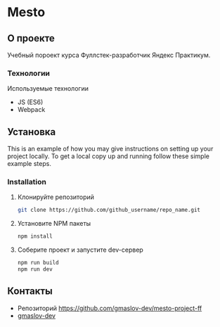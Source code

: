 # Mesto

## О проекте

Учебный пороект курса Фуллстек-разработчик Яндекс Практикум.

### Технологии

Используемые технологии

- JS (ES6)
- Webpack

## Установка

This is an example of how you may give instructions on setting up your project locally.
To get a local copy up and running follow these simple example steps.

### Installation

1. Клонируйте репозиторий
   ```sh
   git clone https://github.com/github_username/repo_name.git
   ```
2. Установите NPM пакеты
   ```sh
   npm install
   ```
4. Соберите проект и запустите dev-сервер
   ```sh
   npm run build
   npm run dev
   ```

## Контакты

- Репозиторий https://github.com/gmaslov-dev/mesto-project-ff
- [gmaslov-dev](https://github.com/gmaslov-dev)